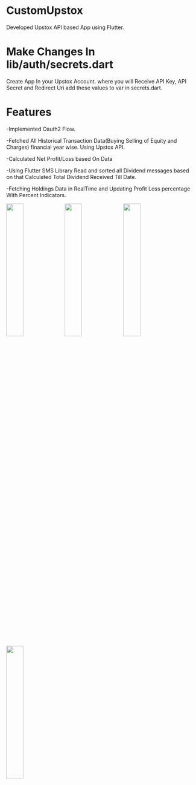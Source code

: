 # CustomUpstox
Developed Upstox API based App using Flutter.

# Make Changes In lib/auth/secrets.dart

Create App In your Upstox Account. where you will Receive API Key, API Secret and Redirect Uri add these values to var in secrets.dart.

# Features
-Implemented Oauth2 Flow.

-Fetched All Historical Transaction Data(Buying Selling of Equity and Charges) financial year wise. Using Upstox API.

-Calculated Net Profit/Loss based On Data

-Using Flutter SMS Library Read and sorted all Dividend messages based on that Calculated Total Dividend Received Till Date.

-Fetching Holdings Data in RealTime and Updating Profit Loss percentage With Percent Indicators.

<img src="https://github.com/Uditchavan39/CustomUpstox/assets/59533381/6e614c97-4fe0-4952-a21a-fe33cc5d1e59" width=30% height=30%>
<img src="https://github.com/Uditchavan39/CustomUpstox/assets/59533381/d54bee1c-4e24-4f60-b977-ea942bca6154" width=30% height=30%>
<img src="" width=30% height=30%>
<img src="https://github.com/Uditchavan39/CustomUpstox/assets/59533381/513d4b90-f01d-4d9f-af1b-17edbba45461" width=30% height=30%>

